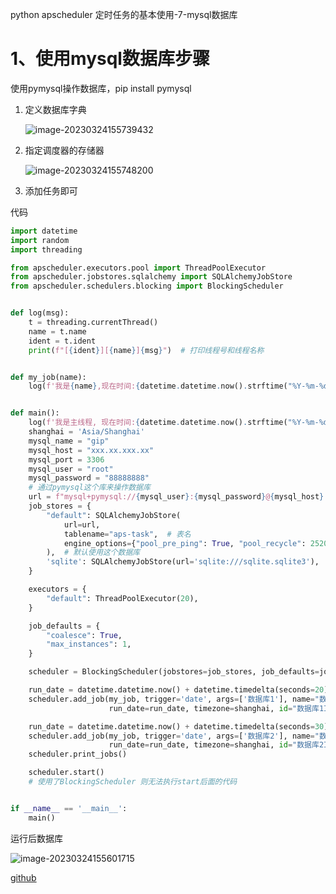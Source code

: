 python apscheduler 定时任务的基本使用-7-mysql数据库

# 1、使用mysql数据库步骤

使用pymysql操作数据库，pip install pymysql

1. 定义数据库字典

   ![image-20230324155739432](https://img2023.cnblogs.com/blog/1768648/202303/1768648-20230328110928748-267239522.png)

2. 指定调度器的存储器

   ![image-20230324155748200](https://img2023.cnblogs.com/blog/1768648/202303/1768648-20230328110929214-1382364728.png)

3. 添加任务即可

代码

```python
import datetime
import random
import threading

from apscheduler.executors.pool import ThreadPoolExecutor
from apscheduler.jobstores.sqlalchemy import SQLAlchemyJobStore
from apscheduler.schedulers.blocking import BlockingScheduler


def log(msg):
    t = threading.currentThread()
    name = t.name
    ident = t.ident
    print(f"[{ident}][{name}]{msg}")  # 打印线程号和线程名称


def my_job(name):
    log(f'我是{name},现在时间:{datetime.datetime.now().strftime("%Y-%m-%d %H:%M:%S")} 随机数是:{random.randint(0, 100)}')


def main():
    log(f'我是主线程, 现在时间:{datetime.datetime.now().strftime("%Y-%m-%d %H:%M:%S")}')
    shanghai = 'Asia/Shanghai'
    mysql_name = "gip"
    mysql_host = "xxx.xx.xxx.xx"
    mysql_port = 3306
    mysql_user = "root"
    mysql_password = "88888888"
    # 通过pymysql这个库来操作数据库
    url = f"mysql+pymysql://{mysql_user}:{mysql_password}@{mysql_host}:{mysql_port}/{mysql_name}?charset=utf8"
    job_stores = {
        "default": SQLAlchemyJobStore(
            url=url,
            tablename="aps-task",  # 表名
            engine_options={"pool_pre_ping": True, "pool_recycle": 25200},
        ),  # 默认使用这个数据库
        'sqlite': SQLAlchemyJobStore(url='sqlite:///sqlite.sqlite3'),  # 另一个为sqlite的存储器
    }

    executors = {
        "default": ThreadPoolExecutor(20),
    }

    job_defaults = {
        "coalesce": True,
        "max_instances": 1,
    }

    scheduler = BlockingScheduler(jobstores=job_stores, job_defaults=job_defaults, executors=executors)

    run_date = datetime.datetime.now() + datetime.timedelta(seconds=20)  # 可以添加datetime对象作为运行时间
    scheduler.add_job(my_job, trigger='date', args=['数据库1'], name="数据库1JOB",
                      run_date=run_date, timezone=shanghai, id="数据库1ID")

    run_date = datetime.datetime.now() + datetime.timedelta(seconds=30)  # 可以添加datetime对象作为运行时间
    scheduler.add_job(my_job, trigger='date', args=['数据库2'], name="数据库2JOB",
                      run_date=run_date, timezone=shanghai, id="数据库2ID", jobstore='sqlite')
    scheduler.print_jobs()

    scheduler.start()
    # 使用了BlockingScheduler 则无法执行start后面的代码


if __name__ == '__main__':
    main()
```

运行后数据库

![image-20230324155601715](https://img2023.cnblogs.com/blog/1768648/202303/1768648-20230328110929557-1529361726.png)

[github](https://github.com/rainbow-tan/learn-apscheduler)